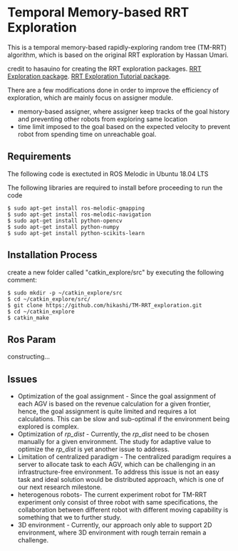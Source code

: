 # Temporal Memory-based RRT Exploration
This is a temporal memory-based rapidly-exploring random tree (TM-RRT) algorithm, which is based on the original RRT exploration by Hassan Umari.

credit to hasauino for creating the RRT exploration packages.
[RRT Exploration package](https://github.com/hasauino/rrt_exploration "RRT Exploration").
[RRT Exploration Tutorial package](https://github.com/hasauino/rrt_exploration_tutorials "RRT Exploration").

There are a few modifications done in order to improve the efficiency of exploration, which are mainly focus on assigner module.
- memory-based assigner, where assigner keep tracks of the goal history and preventing other robots from exploring same location
- time limit imposed to the goal based on the expected velocity to prevent robot from spending time on unreachable goal.


## Requirements
The following code is exectuted in ROS Melodic in Ubuntu 18.04 LTS

The following libraries are required to install before proceeding to run the code

    $ sudo apt-get install ros-melodic-gmapping
    $ sudo apt-get install ros-melodic-navigation
    $ sudo apt-get install python-opencv
    $ sudo apt-get install python-numpy
    $ sudo apt-get install python-scikits-learn
    
## Installation Process
create a new folder called "catkin_explore/src" by executing the following comment:

    $ sudo mkdir -p ~/catkin_explore/src
    $ cd ~/catkin_explore/src/
    $ git clone https://github.com/hikashi/TM-RRT_exploration.git
    $ cd ~/catkin_explore
    $ catkin_make

## Ros Param
constructing...


## Issues
- Optimization of the goal assignment - Since the goal assignment of each AGV is based on the revenue calculation for a given frontier, hence, the goal assignment is quite limited and requires a lot calculations. This can be slow and sub-optimal if the environment being explored is complex.
- Optimization of _rp_dist_ - Currently, the _rp_dist_ need to be chosen manually for a given environment. The study for adaptive value to optimize the _rp_dist_ is yet another issue to address.  
- Limitation of centralized paradigm - The centralized paradigm requires a server to allocate task to each AGV, which can be challenging in an infrastructure-free environment. To address this issue is not an easy task and ideal solution would be distributed approach, which is one of our next research milestone. 
- heterogenous robots- The current experiment robot for TM-RRT experiment only consist of three robot with same specifications, the collaboration between different robot with different moving capability is something that we to further study.
- 3D environment - Currently, our approach only able to support 2D environment, where 3D environment with rough terrain remain a challenge. 
